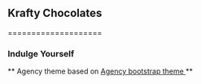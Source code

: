 ## Krafty Chocolates
====================
### Indulge Yourself
** Agency theme based on [Agency bootstrap theme ](https://startbootstrap.com/template-overviews/agency/)**
